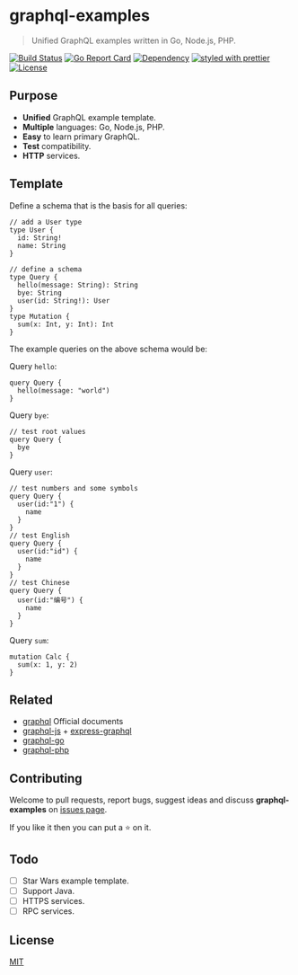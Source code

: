 # graphql-examples

> Unified GraphQL examples written in Go, Node.js, PHP.

[![Build Status](https://travis-ci.org/WindomZ/graphql-examples.svg?branch=master)](https://travis-ci.org/WindomZ/graphql-examples)
[![Go Report Card](https://goreportcard.com/badge/github.com/WindomZ/graphql-examples)](https://goreportcard.com/report/github.com/WindomZ/graphql-examples)
[![Dependency](https://david-dm.org/WindomZ/url-generator.svg)](https://david-dm.org/WindomZ/url-generator)
[![styled with prettier](https://img.shields.io/badge/js_styled_with-prettier-brightgreen.svg)](https://github.com/prettier/prettier)
[![License](https://img.shields.io/badge/license-MIT-brightgreen.svg)](https://opensource.org/licenses/MIT)

## Purpose

- **Unified** GraphQL example template.
- **Multiple** languages: Go, Node.js, PHP.
- **Easy** to learn primary GraphQL.
- **Test** compatibility.
- **HTTP** services.

## Template

Define a schema that is the basis for all queries: 
```
// add a User type
type User {
  id: String!
  name: String
}

// define a schema
type Query {
  hello(message: String): String
  bye: String
  user(id: String!): User
}
type Mutation {
  sum(x: Int, y: Int): Int
}
```

The example queries on the above schema would be:

Query `hello`: 
```
query Query {
  hello(message: "world")
}
```

Query `bye`: 
```
// test root values
query Query {
  bye
}
```

Query `user`: 
```
// test numbers and some symbols
query Query {
  user(id:"1") {
    name
  }
}
// test English
query Query {
  user(id:"id") {
    name
  }
}
// test Chinese
query Query {
  user(id:"编号") {
    name
  }
}
```

Query `sum`: 
```
mutation Calc {
  sum(x: 1, y: 2)
}
```

## Related

- [graphql](https://github.com/facebook/graphql) Official documents
- [graphql-js](https://github.com/graphql/graphql-js) + [express-graphql](https://github.com/graphql/express-graphql)
- [graphql-go](https://github.com/graphql-go/graphql)
- [graphql-php](https://github.com/webonyx/graphql-php)

## Contributing

Welcome to pull requests, report bugs, suggest ideas and discuss 
**graphql-examples** on [issues page](https://github.com/WindomZ/graphql-examples/issues).

If you like it then you can put a :star: on it.

## Todo

- [ ] Star Wars example template.
- [ ] Support Java.
- [ ] HTTPS services.
- [ ] RPC services.

## License

[MIT](https://github.com/WindomZ/graphql-examples/blob/master/LICENSE)
